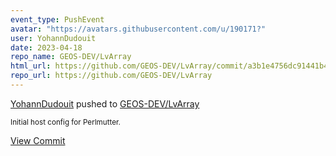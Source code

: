 ```yaml
---
event_type: PushEvent
avatar: "https://avatars.githubusercontent.com/u/190171?"
user: YohannDudouit
date: 2023-04-18
repo_name: GEOS-DEV/LvArray
html_url: https://github.com/GEOS-DEV/LvArray/commit/a3b1e4756dc91441b4397c8d7608a1bb128309c1
repo_url: https://github.com/GEOS-DEV/LvArray
---
```


<a href='https://github.com/YohannDudouit' target='_blank'>YohannDudouit</a> pushed to <a href='https://github.com/GEOS-DEV/LvArray' target='_blank'>GEOS-DEV/LvArray</a>

<small>Initial host config for Perlmutter.</small>

<a href='https://github.com/GEOS-DEV/LvArray/commit/a3b1e4756dc91441b4397c8d7608a1bb128309c1' target='_blank'>View Commit</a>